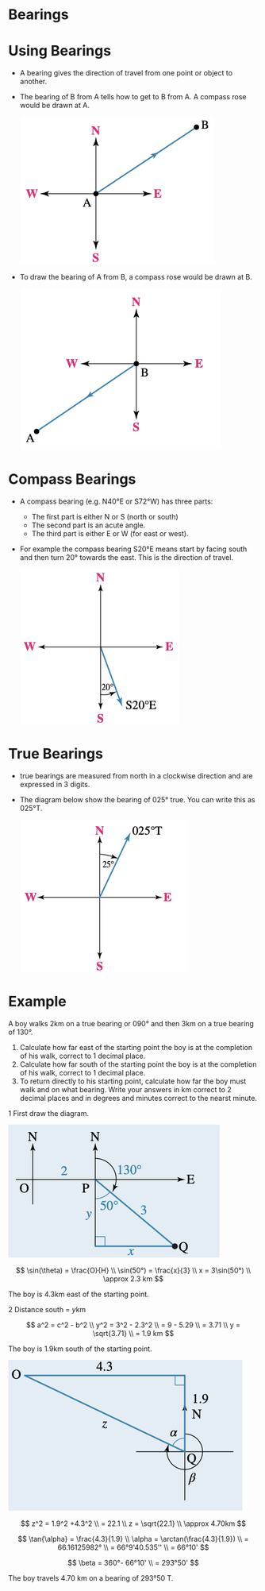 # Bearings

# Using Bearings

- A bearing gives the direction of travel from one point or object to another.
- The bearing of B from A tells how to get to B from A. A compass rose would be drawn at A.
    
    ![image.png](Bearings%204f1802d05f454957ac2e395c45586826/image.png)
    
- To draw the bearing of A from B, a compass rose would be drawn at B.
    
    ![image.png](Bearings%204f1802d05f454957ac2e395c45586826/image%201.png)
    

# Compass Bearings

- A compass bearing (e.g. N40°E or S72°W) has three parts:
    - The first part is either N or S (north or south)
    - The second part is an acute angle.
    - The third part is either E or W (for east or west).
- For example the compass bearing S20°E means start by facing south and then turn 20° towards the east. This is the direction of travel.
    
    ![image.png](Bearings%204f1802d05f454957ac2e395c45586826/image%202.png)
    

# True Bearings

- true bearings are measured from north in a clockwise direction and are expressed in 3 digits.
- The diagram below show the bearing of 025° true. You can write this as 025°T.
    
    ![image.png](Bearings%204f1802d05f454957ac2e395c45586826/image%203.png)
    

# Example

A boy walks 2km on a true bearing or 090° and then 3km on a true bearing of 130°.

1. Calculate how far east of the starting point the boy is at the completion of his walk, correct to 1 decimal place.
2. Calculate how far south of the starting point the boy is at the completion of his walk, correct to 1 decimal place.
3. To return directly to his starting point, calculate how far the boy must walk and on what bearing. Write your answers in km correct to 2 decimal places and in degrees and minutes correct to the nearst minute.

1   First draw the diagram.

![image.png](Bearings%204f1802d05f454957ac2e395c45586826/image%204.png)

$$
\sin(\theta) = \frac{O}{H} \\ \sin(50°) = \frac{x}{3} \\ x = 3\sin(50°) \\ \approx 2.3 km
$$

The boy is 4.3km east of the starting point.

2 Distance south = $y$km

$$
a^2 = c^2 - b^2 \\ y^2 = 3^2 - 2.3^2 \\ = 9 - 5.29 \\ = 3.71 \\ y = \sqrt{3.71} \\ = 1.9 km
$$

The boy is 1.9km south of the starting point.

![image.png](Bearings%204f1802d05f454957ac2e395c45586826/image%205.png)

$$
z^2 = 1.9^2 +4.3^2 \\ = 22.1 \\ z = \sqrt{22.1} \\ \approx 4.70km
$$

$$
\tan{\alpha} = \frac{4.3}{1.9} \\ \alpha = \arctan(\frac{4.3}{1.9}) \\ = 66.16125982° \\ = 66°9'40.535'' \\ = 66°10'
$$

$$
\beta = 360°- 66°10' \\ = 293°50'
$$

The boy travels 4.70 km on a bearing of 293°50 T.